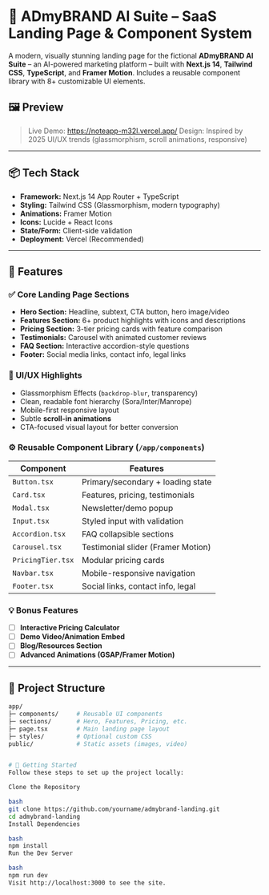 # 🚀 ADmyBRAND AI Suite – SaaS Landing Page & Component System

A modern, visually stunning landing page for the fictional **ADmyBRAND AI Suite** – an AI-powered marketing platform – built with **Next.js 14**, **Tailwind CSS**, **TypeScript**, and **Framer Motion**. Includes a reusable component library with 8+ customizable UI elements.

## 🖼️ Preview

> Live Demo: https://noteapp-m32l.vercel.app/ 
> Design: Inspired by 2025 UI/UX trends (glassmorphism, scroll animations, responsive)


---

## 📦 Tech Stack

- **Framework:** Next.js 14 App Router + TypeScript
- **Styling:** Tailwind CSS (Glassmorphism, modern typography)
- **Animations:** Framer Motion
- **Icons:** Lucide + React Icons
- **State/Form:** Client-side validation
- **Deployment:** Vercel (Recommended)

---

## 🌟 Features

### ✅ Core Landing Page Sections

- **Hero Section:** Headline, subtext, CTA button, hero image/video
- **Features Section:** 6+ product highlights with icons and descriptions
- **Pricing Section:** 3-tier pricing cards with feature comparison
- **Testimonials:** Carousel with animated customer reviews
- **FAQ Section:** Interactive accordion-style questions
- **Footer:** Social media links, contact info, legal links

### 🎨 UI/UX Highlights

- Glassmorphism Effects (`backdrop-blur`, transparency)
- Clean, readable font hierarchy (Sora/Inter/Manrope)
- Mobile-first responsive layout
- Subtle **scroll-in animations**
- CTA-focused visual layout for better conversion

### ⚙️ Reusable Component Library (`/app/components`)

| Component        | Features                                  |
|------------------|-------------------------------------------|
| `Button.tsx`     | Primary/secondary + loading state         |
| `Card.tsx`       | Features, pricing, testimonials           |
| `Modal.tsx`      | Newsletter/demo popup                     |
| `Input.tsx`      | Styled input with validation              |
| `Accordion.tsx`  | FAQ collapsible sections                  |
| `Carousel.tsx`   | Testimonial slider (Framer Motion)        |
| `PricingTier.tsx`| Modular pricing cards                     |
| `Navbar.tsx`     | Mobile-responsive navigation              |
| `Footer.tsx`     | Social links, contact info, legal         |

### 💡 Bonus Features

- [ ] **Interactive Pricing Calculator**
- [ ] **Demo Video/Animation Embed**
- [ ] **Blog/Resources Section**
- [ ] **Advanced Animations (GSAP/Framer Motion)**

---

## 📁 Project Structure

```bash
app/
├─ components/     # Reusable UI components
├─ sections/       # Hero, Features, Pricing, etc.
├─ page.tsx        # Main landing page layout
├─ styles/         # Optional custom CSS
public/            # Static assets (images, video)


# 🚀 Getting Started
Follow these steps to set up the project locally:

Clone the Repository

bash
git clone https://github.com/yourname/admybrand-landing.git
cd admybrand-landing
Install Dependencies

bash
npm install
Run the Dev Server

bash
npm run dev
Visit http://localhost:3000 to see the site.
